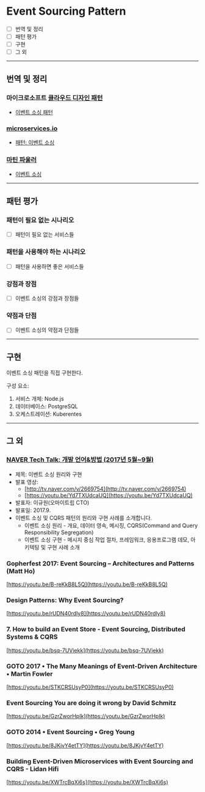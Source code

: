 # Event Sourcing Pattern

- [ ] 번역 및 정리
- [ ] 패턴 평가
- [ ] 구현
- [ ] 그 외

---

## 번역 및 정리

### 마이크로소프트 [클라우드 디자인 패턴](https://docs.microsoft.com/ko-kr/azure/architecture/patterns/)
  
- [이벤트 소싱 패턴](microsoft/event.sourcing.md)

### [microservices.io](https://microservices.io)

- [패턴: 이벤트 소싱](microservies.io/event.sourcing.md)

### [마틴 파울러](https://martinfowler.com/)

- [이벤트 소싱](martinfowler/eventsourcing.md)

---

## 패턴 평가

### 패턴이 필요 없는 시나리오

- [ ] 패턴이 필요 없는 서비스들

### 패턴을 사용해야 하는 시나리오

- [ ] 패턴을 사용하면 좋은 서비스들

### 강점과 장점

- [ ] 이벤트 소싱의 강점과 장점들

### 약점과 단점

- [ ] 이벤트 소싱의 약점과 단점들 

---

## 구현

이벤트 소싱 패턴을 직접 구현한다.

구성 요소:

1. 서비스 개체: Node.js
1. 데이터베이스: PostgreSQL
1. 오케스트레이션: Kuberentes

---

## 그 외

### [NAVER Tech Talk: 개발 언어&방법 (2017년 5월~9월)](https://d2.naver.com/news/9972986)

- 제목: 이벤트 소싱 원리와 구현
- 발표 영상:
  - [http://tv.naver.com/v/2669754](http://tv.naver.com/v/2669754)
  - [https://youtu.be/Yd7TXUdcaUQ](https://youtu.be/Yd7TXUdcaUQ)
- 발표자: 이규원(오마이트립 CTO)
- 발표일: 2017.9.
- 이벤트 소싱 및 CQRS 패턴의 원리와 구현 사례를 소개합니다.
  - 이벤트 소싱 원리 - 개요, 데이터 영속, 메시징, CQRS(Command and Query Responsibility Segregation)
  - 이벤트 소싱 구현 - 메시지 중심 작업 절차, 프레임워크, 응용프로그램 데모, 아키텍팅 및 구현 사례 소개

### Gopherfest 2017: Event Sourcing – Architectures and Patterns (Matt Ho)

[https://youtu.be/B-reKkB8L5Q](https://youtu.be/B-reKkB8L5Q)

### Design Patterns: Why Event Sourcing? 

[https://youtu.be/rUDN40rdly8](https://youtu.be/rUDN40rdly8)

### 7. How to build an Event Store - Event Sourcing, Distributed Systems & CQRS

[https://youtu.be/bsq-7UViekk](https://youtu.be/bsq-7UViekk)

### GOTO 2017 • The Many Meanings of Event-Driven Architecture • Martin Fowler

[https://youtu.be/STKCRSUsyP0](https://youtu.be/STKCRSUsyP0)

### Event Sourcing You are doing it wrong by David Schmitz

[https://youtu.be/GzrZworHpIk](https://youtu.be/GzrZworHpIk)

### GOTO 2014 • Event Sourcing • Greg Young

[https://youtu.be/8JKjvY4etTY](https://youtu.be/8JKjvY4etTY)

### Building Event-Driven Microservices with Event Sourcing and CQRS - Lidan Hifi

[https://youtu.be/XWTrcBqXi6s](https://youtu.be/XWTrcBqXi6s)


